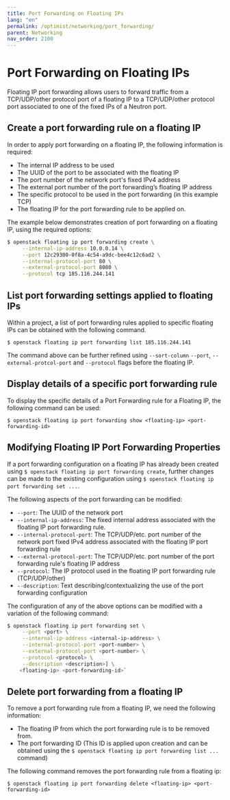 ```yaml
---
title: Port Forwarding on Floating IPs
lang: "en"
permalink: /optimist/networking/port_forwarding/
parent: Networking
nav_order: 2100
---
```


Port Forwarding on Floating IPs
==================================

Floating IP port forwarding allows users to forward traffic from a TCP/UDP/other protocol port of a floating IP to a TCP/UDP/other protocol port associated to one of the fixed IPs of a Neutron port.

Create a port forwarding rule on a floating IP
---------------

In order to apply port forwarding on a floating IP, the following information is required:

* The internal IP address to be used
* The UUID of the port to be associated with the floating IP
* The port number of the network port's fixed IPv4 address
* The external port number of the port forwarding’s floating IP address
* The specific protocol to be used in the port forwarding (in this example TCP)
* The floating IP for the port forwarding rule to be applied on.

The example below demonstrates creation of port forwarding on a floating IP, using the required options:

```bash
$ openstack floating ip port forwarding create \
     --internal-ip-address 10.0.0.14 \
     --port 12c29300-0f8a-4c54-a9dc-bee4c12c6ad2 \
     --internal-protocol-port 80 \
     --external-protocol-port 8080 \
     --protocol tcp 185.116.244.141
```

List port forwarding settings applied to floating IPs
---------------

Within a project, a list of port forwarding rules applied to specific floating IPs can be obtained with the following command.

`$ openstack floating ip port forwarding list 185.116.244.141`

The command above can be further refined using `--sort-column` `--port`, `--external-protcol-port` and `--protocol` flags before the floating IP.

Display details of a specific port forwarding rule
---------------

To display the specific details of a Port Forwarding rule for a Floating IP, the following command can be used:

`$ openstack floating ip port forwarding show <floating-ip> <port-forwarding-id>`

Modifying Floating IP Port Forwarding Properties
---------------

If a port forwarding configuration on a floating IP has already been created using `$ openstack floating ip port forwarding create`, further changes can be made to the existing configuration using `$ openstack floating ip port forwarding set ...`.

The following aspects of the port forwarding can be modified:

* `--port`: The UUID of the network port
* `--internal-ip-address`: The fixed internal address associated with the floating IP port forwarding rule.
* `--internal-protocol-port`: The TCP/UDP/etc. port number of the network port fixed IPv4 address associated with the floating IP port forwarding rule
* `--external-protocol-port`: The TCP/UDP/etc. port number of the port forwarding rule's floating IP address
* `--protocol`: The IP protocol used in the floating IP port forwarding rule (TCP/UDP/other)
* `--description`: Text describing/contextualizing the use of the port forwarding configuration

The configuration of any of the above options can be modified with a variation of the following command:

```bash
$ openstack floating ip port forwarding set \
     --port <port> \
     --internal-ip-address <internal-ip-address> \
     --internal-protocol-port <port-number> \
     --external-protocol-port <port-number> \
     --protocol <protocol> \
     --description <description>] \
    <floating-ip> <port-forwarding-id>`
```

Delete port forwarding from a floating IP
---------------

To remove a port forwarding rule from a floating IP, we need the following information:

* The floating IP from which the port forwarding rule is to be removed from.
* The port forwarding ID (This ID is applied upon creation and can be obtained using the `$ openstack floating ip port forwarding list ...` command)

The following command removes the port forwarding rule from a floating ip:

`$ openstack floating ip port forwarding delete <floating-ip> <port-forwarding-id>`
